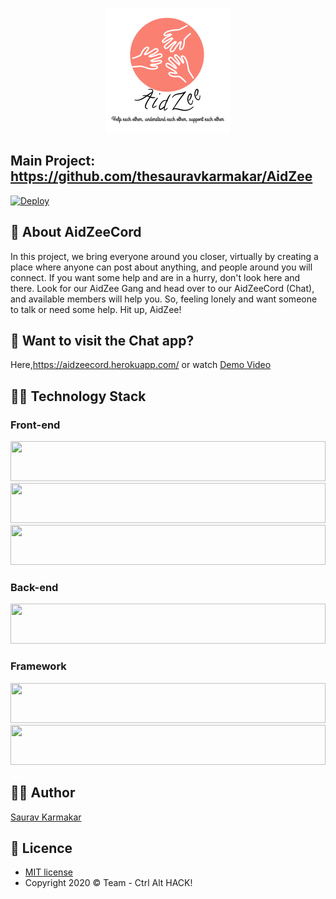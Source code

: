 <p align="center">
  <img src="https://github.com/Aagam-Jain-113/AidZee/blob/master/static/assets/Logo.png" width="200" height="200"/>
</p>

## Main Project: https://github.com/thesauravkarmakar/AidZee


[![Deploy](https://www.herokucdn.com/deploy/button.svg)](https://heroku.com/deploy)

## :pushpin: About AidZeeCord 
In this project, we bring everyone around you closer, virtually by creating a place where anyone can post about anything, and people around you will connect.
If you want some help and are in a hurry, don't look here and there. Look for our AidZee Gang and head over to our AidZeeCord (Chat), and available members will help you. 
So, feeling lonely and want someone to talk or need some help. Hit up, AidZee!

## :couple: Want to visit the Chat app?

Here,https://aidzeecord.herokuapp.com/ or watch [Demo Video](https://youtu.be/nTIumXl3_Xo) 

## :man_technologist: Technology Stack

### Front-end 
<p float="left">
    <img src="https://cdn.worldvectorlogo.com/logos/javascript.svg"  width="64" height="64" style="width:100%">
    <img src="https://cdn.worldvectorlogo.com/logos/html5.svg" width="64" height="64" style="width:100%">
    <img src="https://cdn.worldvectorlogo.com/logos/css3.svg"  width="64" height="64" style="width:100%">
    
</p>

### Back-end
<p float="left">
    <img src="https://cdn.worldvectorlogo.com/logos/nodejs-1.svg" width="64" height="64" style="width:100%">
</p>

### Framework 
<p float="left">
  <img src="https://cdn.worldvectorlogo.com/logos/jquery-1.svg" width="64" height="64" style="width:100%">
  <img src="https://cdn.worldvectorlogo.com/logos/express-109.svg"  width="64" height="64" style="width:100%">
</p>

## :man_in_tuxedo: Author
[Saurav Karmakar](https://www.linkedin.com/in/sauravkarmakar/)

## :page_with_curl: Licence 

- [MIT license]() 
- Copyright 2020 :copyright: Team - Ctrl Alt HACK! 
